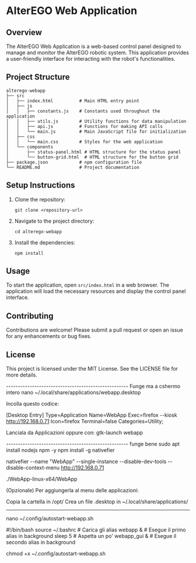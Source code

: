 # AlterEGO Web Application

## Overview
The AlterEGO Web Application is a web-based control panel designed to manage and monitor the AlterEGO robotic system. This application provides a user-friendly interface for interacting with the robot's functionalities.

## Project Structure
```
alterego-webapp
├── src
│   ├── index.html          # Main HTML entry point
│   ├── js
│   │   ├── constants.js    # Constants used throughout the application
│   │   ├── utils.js        # Utility functions for data manipulation
│   │   ├── api.js          # Functions for making API calls
│   │   └── main.js         # Main JavaScript file for initialization
│   ├── css
│   │   └── main.css        # Styles for the web application
│   └── components
│       ├── status-panel.html # HTML structure for the status panel
│       └── button-grid.html  # HTML structure for the button grid
├── package.json            # npm configuration file
└── README.md               # Project documentation
```

## Setup Instructions
1. Clone the repository:
   ```
   git clone <repository-url>
   ```
2. Navigate to the project directory:
   ```
   cd alterego-webapp
   ```
3. Install the dependencies:
   ```
   npm install
   ```

## Usage
To start the application, open `src/index.html` in a web browser. The application will load the necessary resources and display the control panel interface.

## Contributing
Contributions are welcome! Please submit a pull request or open an issue for any enhancements or bug fixes.

## License
This project is licensed under the MIT License. See the LICENSE file for more details.

---------------------------------------------------- Funge ma a cshermo intero
nano ~/.local/share/applications/webapp.desktop

Incolla questo codice:

[Desktop Entry]
Type=Application
Name=WebApp
Exec=firefox --kiosk http://192.168.0.71
Icon=firefox
Terminal=false
Categories=Utility;

Lanciala da Applicazioni oppure con:
gtk-launch webapp


---------------------------------------------------- funge bene
sudo apt install nodejs npm -y
npm install -g nativefier


nativefier --name "WebApp" --single-instance --disable-dev-tools --disable-context-menu http://192.168.0.71

./WebApp-linux-x64/WebApp

(Opzionale) Per aggiungerla al menu delle applicazioni:

Copia la cartella in /opt/
Crea un file .desktop in ~/.local/share/applications/


----------------------------------------------------
nano ~/.config/autostart-webapp.sh


#!/bin/bash
source ~/.bashrc  # Carica gli alias
webapp &          # Esegue il primo alias in background
sleep 5           # Aspetta un po'
webapp_gui &      # Esegue il secondo alias in background

chmod +x ~/.config/autostart-webapp.sh
